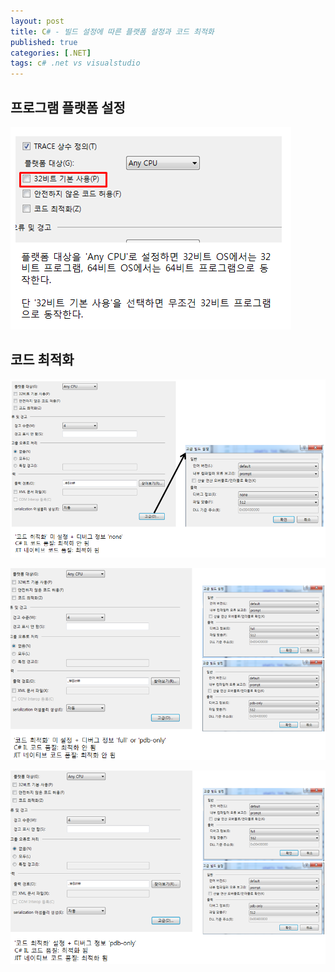 ```yaml
---
layout: post
title: C# - 빌드 설정에 따른 플랫폼 설정과 코드 최적화
published: true
categories: [.NET]
tags: c# .net vs visualstudio
---
```

## 프로그램 플랫폼 설정  
  
![](/images/2019/0331/0001.PNG)
  
  
  
## 코드 최적화
  
![](/images/2019/0331/0002.PNG)
  
![](/images/2019/0331/0003.PNG)
  
![](/images/2019/0331/0004.PNG)
  